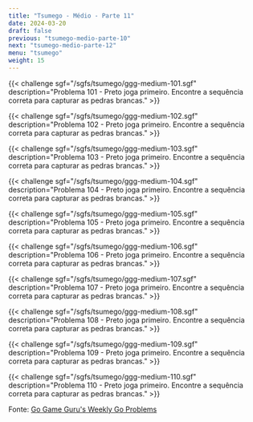 ```yaml
---
title: "Tsumego - Médio - Parte 11"
date: 2024-03-20
draft: false
previous: "tsumego-medio-parte-10"
next: "tsumego-medio-parte-12"
menu: "tsumego"
weight: 15
---
```


{{< challenge sgf="/sgfs/tsumego/ggg-medium-101.sgf" description="Problema 101 - Preto joga primeiro. Encontre a sequência correta para capturar as pedras brancas." >}}

{{< challenge sgf="/sgfs/tsumego/ggg-medium-102.sgf" description="Problema 102 - Preto joga primeiro. Encontre a sequência correta para capturar as pedras brancas." >}}

{{< challenge sgf="/sgfs/tsumego/ggg-medium-103.sgf" description="Problema 103 - Preto joga primeiro. Encontre a sequência correta para capturar as pedras brancas." >}}

{{< challenge sgf="/sgfs/tsumego/ggg-medium-104.sgf" description="Problema 104 - Preto joga primeiro. Encontre a sequência correta para capturar as pedras brancas." >}}

{{< challenge sgf="/sgfs/tsumego/ggg-medium-105.sgf" description="Problema 105 - Preto joga primeiro. Encontre a sequência correta para capturar as pedras brancas." >}}

{{< challenge sgf="/sgfs/tsumego/ggg-medium-106.sgf" description="Problema 106 - Preto joga primeiro. Encontre a sequência correta para capturar as pedras brancas." >}}

{{< challenge sgf="/sgfs/tsumego/ggg-medium-107.sgf" description="Problema 107 - Preto joga primeiro. Encontre a sequência correta para capturar as pedras brancas." >}}

{{< challenge sgf="/sgfs/tsumego/ggg-medium-108.sgf" description="Problema 108 - Preto joga primeiro. Encontre a sequência correta para capturar as pedras brancas." >}}

{{< challenge sgf="/sgfs/tsumego/ggg-medium-109.sgf" description="Problema 109 - Preto joga primeiro. Encontre a sequência correta para capturar as pedras brancas." >}}

{{< challenge sgf="/sgfs/tsumego/ggg-medium-110.sgf" description="Problema 110 - Preto joga primeiro. Encontre a sequência correta para capturar as pedras brancas." >}}

Fonte: [Go Game Guru's Weekly Go Problems](https://github.com/gogameguru/go-problems)